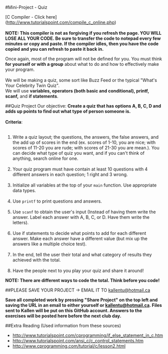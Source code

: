 #Mini-Project - Quiz

[C Compiler - Click here] (http://www.tutorialspoint.com/compile_c_online.php)<br><br>
__NOTE: This compiler is not as forgiving if you refresh the page. YOU WILL LOSE ALL YOUR CODE. Be sure to transfer the code to notepad every few minutes or copy and paste. If the compiler idles, then you have the code copied and you can refresh to paste it back in.__

Once again, most of the program will not be defined for you. You must think __for yourself or with a group__ about what to do and how to effectively make your program.<br><br>
We will be making a quiz, some sort like Buzz Feed or the typical "What's Your Celebrity Twin Quiz". <br>
We will use __variables, operators (both basic and conditional), printf, scanf,__ and __if statements__.

##Quiz Project
Our objective: __Create a quiz that has options A, B, C, D and adds up points to find out what type of person someone is.__
 <br><br>
__Criteria__: <br><br>
1. Write a quiz layout; the questions, the answers, the false answers, and the add up of scores in the end (ex. scores of 1-10, you are nice; with scores of 11-20 you are rude; with scores of 21-30 you are mean.). You can decide what type of quiz you want, and if you can't think of anything, search online for one. <br><br>
2. Your quiz program must have contain at least 10 questions with 4 different answers in each question; 1 right and 3 wrong. <br><br>
3. Initialize all variables at the top of your ```main``` function. Use appropriate data types. <br><br>
4. Use ```printf``` to print questions and answers. <br><br>
5. Use ```scanf``` to obtain the user's input (Instead of having them write the answer. Label each answer with A, B, C, or D. Have them write the letters). <br><br>
6. Use if statements to decide what points to add for each different answer. Make each answer have a different value (but mix up the answers like a multiple choice test). <br><br>
7. In the end, tell the user their total and what category of results they achieved with the total.<br><br>
8. Have the people next to you play your quiz and share it around!

__NOTE: There are different ways to code the total. Think before you code!__

##PLEASE SAVE YOUR PROJECT -> EMAIL IT TO kallentu@hotmail.ca

__Save all completed work by pressing "Share Project" on the top left and saving the URL in an email to either yourself or kallentu@hotmail.ca. Files sent to Kallen will be put on this GitHub account. Answers to the exercises will be posted here before the next club day.__

##Extra Reading (Used information from these sources)
* http://www.tutorialspoint.com/cprogramming/if_else_statement_in_c.htm
* http://www.tutorialspoint.com/ansi_c/c_control_statements.htm
* http://www.cprogramming.com/tutorial/c/lesson2.html
